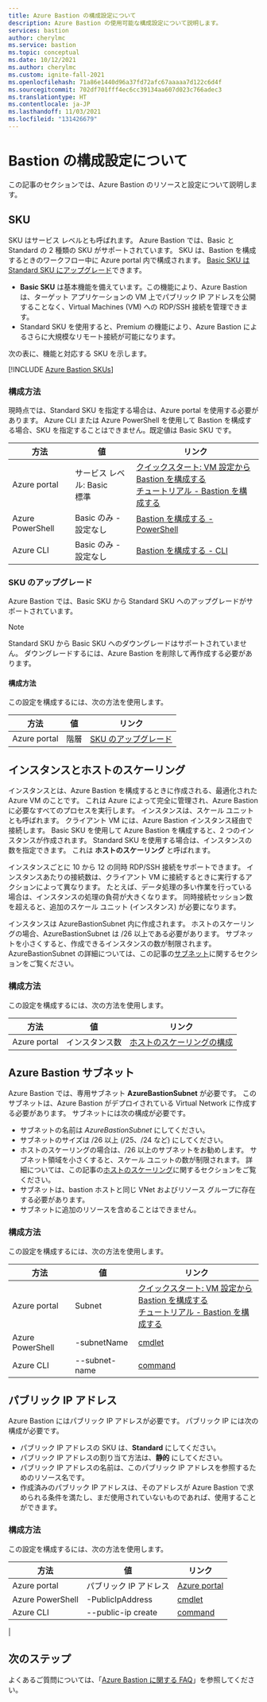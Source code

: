 ```yaml
---
title: Azure Bastion の構成設定について
description: Azure Bastion の使用可能な構成設定について説明します。
services: bastion
author: cherylmc
ms.service: bastion
ms.topic: conceptual
ms.date: 10/12/2021
ms.author: cherylmc
ms.custom: ignite-fall-2021
ms.openlocfilehash: 71a86e1440d96a37fd72afc67aaaaa7d122c6d4f
ms.sourcegitcommit: 702df701fff4ec6cc39134aa607d023c766adec3
ms.translationtype: HT
ms.contentlocale: ja-JP
ms.lasthandoff: 11/03/2021
ms.locfileid: "131426679"
---
```

# <a name="about-bastion-configuration-settings"></a>Bastion の構成設定について

この記事のセクションでは、Azure Bastion のリソースと設定について説明します。

## <a name="skus"></a><a name="skus"></a>SKU

SKU はサービス レベルとも呼ばれます。 Azure Bastion では、Basic と Standard の 2 種類の SKU がサポートされています。 SKU は、Bastion を構成するときのワークフロー中に Azure portal 内で構成されます。 [Basic SKU は Standard SKU にアップグレード](#upgradesku)できます。

* **Basic SKU** は基本機能を備えています。この機能により、Azure Bastion は、ターゲット アプリケーションの VM 上でパブリック IP アドレスを公開することなく、Virtual Machines (VM) への RDP/SSH 接続を管理できます。
* Standard SKU を使用すると、Premium の機能により、Azure Bastion によるさらに大規模なリモート接続が可能になります。

次の表に、機能と対応する SKU を示します。 

[!INCLUDE [Azure Bastion SKUs](../../includes/bastion-sku.md)]

### <a name="configuration-methods"></a>構成方法

現時点では、Standard SKU を指定する場合は、Azure portal を使用する必要があります。 Azure CLI または Azure PowerShell を使用して Bastion を構成する場合、SKU を指定することはできません。既定値は Basic SKU です。

| 方法 | 値 | リンク |
| --- | --- | --- |
| Azure portal | サービス レベル: Basic <br>標準 | [クイックスタート: VM 設定から Bastion を構成する](quickstart-host-portal.md)<br>[チュートリアル - Bastion を構成する](tutorial-create-host-portal.md) |
| Azure PowerShell | Basic のみ - 設定なし |[Bastion を構成する - PowerShell](bastion-create-host-powershell.md) |
| Azure CLI |  Basic のみ - 設定なし | [Bastion を構成する - CLI](create-host-cli.md) |

### <a name="upgrade-a-sku"></a><a name="upgradesku"></a>SKU のアップグレード

Azure Bastion では、Basic SKU から Standard SKU へのアップグレードがサポートされています。

> [!NOTE]
> Standard SKU から Basic SKU へのダウングレードはサポートされていません。 ダウングレードするには、Azure Bastion を削除して再作成する必要があります。
>

#### <a name="configuration-methods"></a>構成方法

この設定を構成するには、次の方法を使用します。

| 方法 | 値 | リンク |
| --- | --- | --- |
| Azure portal |階層  | [SKU のアップグレード](upgrade-sku.md)|

## <a name="instances-and-host-scaling"></a><a name="instance"></a>インスタンスとホストのスケーリング

インスタンスとは、Azure Bastion を構成するときに作成される、最適化された Azure VM のことです。 これは Azure によって完全に管理され、Azure Bastion に必要なすべてのプロセスを実行します。 インスタンスは、スケール ユニットとも呼ばれます。 クライアント VM には、Azure Bastion インスタンス経由で接続します。 Basic SKU を使用して Azure Bastion を構成すると、2 つのインスタンスが作成されます。 Standard SKU を使用する場合は、インスタンスの数を指定できます。 これは **ホストのスケーリング** と呼ばれます。 

インスタンスごとに 10 から 12 の同時 RDP/SSH 接続をサポートできます。 インスタンスあたりの接続数は、クライアント VM に接続するときに実行するアクションによって異なります。 たとえば、データ処理の多い作業を行っている場合は、インスタンスの処理の負荷が大きくなります。 同時接続セッション数を超えると、追加のスケール ユニット (インスタンス) が必要になります。 

インスタンスは AzureBastionSubnet 内に作成されます。 ホストのスケーリングの場合、AzureBastionSubnet は /26 以上である必要があります。 サブネットを小さくすると、作成できるインスタンスの数が制限されます。 AzureBastionSubnet の詳細については、この記事の[サブネット](#subnet)に関するセクションをご覧ください。

### <a name="configuration-methods"></a>構成方法

この設定を構成するには、次の方法を使用します。

| 方法 | 値 | リンク |
| --- | --- | --- |
| Azure portal |インスタンス数  | [ホストのスケーリングの構成](configure-host-scaling.md)|


## <a name="azure-bastion-subnet"></a><a name="subnet"></a>Azure Bastion サブネット

Azure Bastion では、専用サブネット **AzureBastionSubnet** が必要です。 このサブネットは、Azure Bastion がデプロイされている Virtual Network に作成する必要があります。 サブネットには次の構成が必要です。

* サブネットの名前は *AzureBastionSubnet* にしてください。
* サブネットのサイズは /26 以上 (/25、/24 など) にしてください。
* ホストのスケーリングの場合は、/26 以上のサブネットをお勧めします。 サブネット領域を小さくすると、スケール ユニットの数が制限されます。 詳細については、この記事の[ホストのスケーリング](#instance)に関するセクションをご覧ください。
* サブネットは、bastion ホストと同じ VNet およびリソース グループに存在する必要があります。
* サブネットに追加のリソースを含めることはできません。

### <a name="configuration-methods"></a>構成方法

この設定を構成するには、次の方法を使用します。

| 方法 | 値 | リンク |
| --- | --- |--- |
| Azure portal | Subnet  |[クイックスタート: VM 設定から Bastion を構成する](quickstart-host-portal.md)<br>[チュートリアル - Bastion を構成する](tutorial-create-host-portal.md)|
| Azure PowerShell | -subnetName|[cmdlet](/powershell/module/az.network/new-azbastion#parameters) |
| Azure CLI |  --subnet-name | [command](/cli/azure/network/vnet#az_network_vnet_create) |

## <a name="public-ip-address"></a><a name="public-ip"></a>パブリック IP アドレス

Azure Bastion にはパブリック IP アドレスが必要です。 パブリック IP には次の構成が必要です。

* パブリック IP アドレスの SKU は、**Standard** にしてください。
* パブリック IP アドレスの割り当て方法は、**静的** にしてください。
* パブリック IP アドレスの名前は、このパブリック IP アドレスを参照するためのリソース名です。
* 作成済みのパブリック IP アドレスは、そのアドレスが Azure Bastion で求められる条件を満たし、まだ使用されていないものであれば、使用することができます。

### <a name="configuration-methods"></a>構成方法

この設定を構成するには、次の方法を使用します。

| 方法 | 値 | リンク |
| --- | --- |--- |
| Azure portal | パブリック IP アドレス |[Azure portal](https://portal.azure.com)|
| Azure PowerShell | -PublicIpAddress| [cmdlet](/powershell/module/az.network/new-azbastion#parameters)  |
| Azure CLI | --public-ip create |[command](/cli/azure/network/public-ip)
|

## <a name="next-steps"></a>次のステップ

よくあるご質問については、「[Azure Bastion に関する FAQ](bastion-faq.md)」を参照してください。
